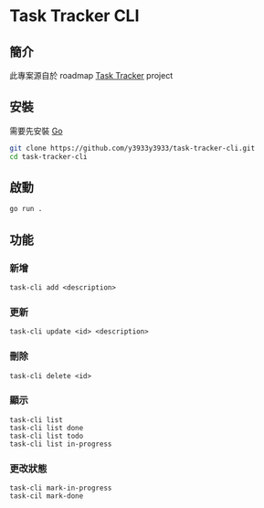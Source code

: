# Task Tracker CLI

## 簡介
此專案源自於 roadmap [Task Tracker](https://roadmap.sh/projects/task-tracker) project

## 安裝
需要先安裝 [Go](https://go.dev/)


```bash
git clone https://github.com/y3933y3933/task-tracker-cli.git
cd task-tracker-cli
```

## 啟動

```bash
go run .
```

## 功能

### 新增
`task-cli add <description>`

### 更新
`task-cli update <id> <description>`

### 刪除
`task-cli delete <id>`

### 顯示
```
task-cli list
task-cli list done
task-cli list todo
task-cli list in-progress
```

### 更改狀態
```
task-cli mark-in-progress
task-cil mark-done
```